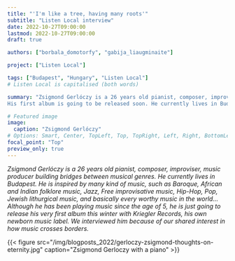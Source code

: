 ```yaml
---
title: "'I'm like a tree, having many roots'"
subtitle: "Listen Local interview"
date: 2022-10-27T09:00:00
lastmod: 2022-10-27T09:00:00
draft: true

authors: ["borbala_domotorfy", "gabija_liaugminaite"]

project: ["Listen Local"]

tags: ["Budapest", "Hungary", "Listen Local"]
# Listen Local is capitalised (both words)

summary: "Zsigmond Gerlóczy is a 26 years old pianist, composer, improviser, music producer building bridges between musical genres. 
His first album is going to be released soon. He currently lives in Budapest"

# Featured image
image:
  caption: "Zsigmond Gerlóczy"
# Options: Smart, Center, TopLeft, Top, TopRight, Left, Right, BottomLeft, Bottom, BottomRight
focal_point: "Top"
preview_only: true
---
```

  
<!--- 
  HERE I WOULD INCLUDE A BRIEF INTRODUCTION TO MARIE AND WHY WE ARE INTERVIEWING HER
  Please go ahead and extend it -->

*Zsigmond Gerlóczy is a 26 years old pianist, composer, improviser, music producer building bridges between musical genres. He currently lives in Budapest. He is inspired by many kind of music, such as Baroque, African and Indian folklore music, Jazz, Free improvisative music, Hip-Hop, Pop, Jewish lithurgical music, and basically every worthy music in the world… Although he has been playing music since the age of 5, he is just going to release his very first album this winter with Kriegler Records, his own newborn music label. We interviewed him because of our shared interest in how music crosses borders.*

{{< figure src="/img/blogposts_2022/gerloczy-zsigmond-thoughts-on-eternity.jpg" caption="Zsigmond Gerloczy with a piano" >}}